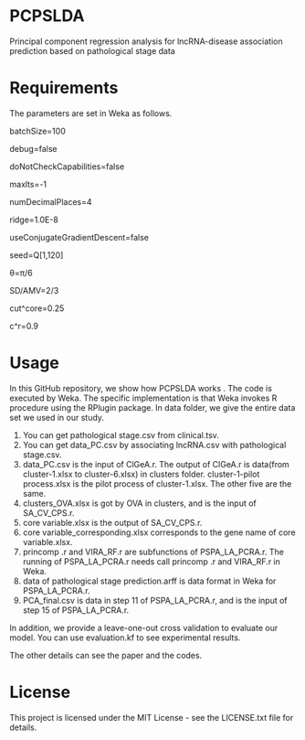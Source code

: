 # PCPSLDA
Principal component regression analysis for lncRNA-disease association prediction based on pathological stage data

# Requirements
The parameters are set in Weka as follows.

batchSize=100

debug=false

doNotCheckCapabilities=false

maxlts=-1

numDecimalPlaces=4

ridge=1.0E-8

useConjugateGradientDescent=false

seed=Q[1,120]

θ=π/6

SD/AMV=2/3

cut^core=0.25

c^r=0.9

# Usage

In this GitHub repository, we show how PCPSLDA works . The code is executed by Weka. The specific implementation is that Weka invokes R procedure using the RPlugin package. In data folder, we give the entire data set we used in our study.

1. You can get pathological stage.csv from clinical.tsv.
2. You can get data_PC.csv by associating lncRNA.csv with pathological stage.csv.
3. data_PC.csv is the input of ClGeA.r. The output of ClGeA.r is data(from cluster-1.xlsx to cluster-6.xlsx) in clusters folder. cluster-1-pilot process.xlsx is the pilot process of cluster-1.xlsx. The other five are the same.
4. clusters_OVA.xlsx is got by OVA in clusters, and is the input of SA_CV_CPS.r. 
5. core variable.xlsx is the output of SA_CV_CPS.r.  
6. core variable_corresponding.xlsx corresponds to the gene name of core variable.xlsx.
7. princomp .r and VIRA_RF.r are subfunctions of PSPA_LA_PCRA.r. The running of PSPA_LA_PCRA.r needs call princomp .r and VIRA_RF.r in Weka.
8. data of pathological stage prediction.arff is data format in Weka for PSPA_LA_PCRA.r. 
9. PCA_final.csv is data in step 11 of PSPA_LA_PCRA.r, and is the input of  step 15 of PSPA_LA_PCRA.r.

In addition, we provide a leave-one-out cross validation to evaluate our model. You can use evaluation.kf to see experimental results.

The other details can see the paper and the codes.
  
# License
This project is licensed under the MIT License - see the LICENSE.txt file for details.
